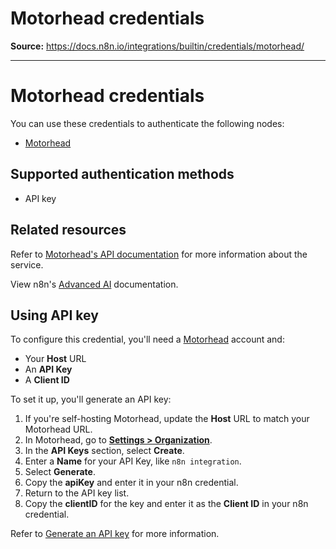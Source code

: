 # Motorhead credentials

**Source:** https://docs.n8n.io/integrations/builtin/credentials/motorhead/

---

# Motorhead credentials

You can use these credentials to authenticate the following nodes:

- [Motorhead](../../cluster-nodes/sub-nodes/n8n-nodes-langchain.memorymotorhead/)

## Supported authentication methods

- API key

## Related resources

Refer to [Motorhead's API documentation](https://docs.getmetal.io/rest-api/introduction) for more information about the service.

View n8n's [Advanced AI](../../../../advanced-ai/) documentation.

## Using API key

To configure this credential, you'll need a [Motorhead](https://www.metal.ai/) account and:

- Your **Host** URL
- An **API Key**
- A **Client ID**

To set it up, you'll generate an API key:

1. If you're self-hosting Motorhead, update the **Host** URL to match your Motorhead URL.
2. In Motorhead, go to [**Settings > Organization**](https://app.getmetal.io/settings/organization).
3. In the **API Keys** section, select **Create**.
4. Enter a **Name** for your API Key, like `n8n integration`.
5. Select **Generate**.
6. Copy the **apiKey** and enter it in your n8n credential.
7. Return to the API key list.
8. Copy the **clientID** for the key and enter it as the **Client ID** in your n8n credential.

Refer to [Generate an API key](https://docs.getmetal.io/guides/misc-get-keys) for more information.
